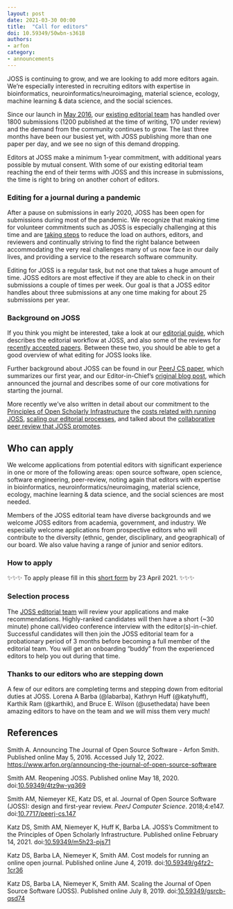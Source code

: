 ```yaml
---
layout: post
date: 2021-03-30 00:00
title:  "Call for editors"
doi: 10.59349/50wbn-s3618
authors:
- arfon
category:
- announcements
---
```


JOSS is continuing to grow, and we are looking to add more editors again. We’re especially interested in recruiting editors with expertise in bioinformatics, neuroinformatics/neuroimaging, material science, ecology, machine learning & data science, and the social sciences.

Since our launch in [May 2016](https://www.arfon.org/announcing-the-journal-of-open-source-software), our [existing editorial team](http://joss.theoj.org/about#editorial_board) has handled over 1800 submissions (1200 published at the time of writing, 170 under review) and the demand from the community continues to grow. The last three months have been our busiest yet, with JOSS publishing more than one paper per day, and we see no sign of this demand dropping.

Editors at JOSS make a minimum 1-year commitment, with additional years possible by mutual consent. With some of our existing editorial team reaching the end of their terms with JOSS and this increase in submissions, the time is right to bring on another cohort of editors.

### Editing for a journal during a pandemic

After a pause on submissions in early 2020, JOSS has been open for submissions during most of the pandemic. We recognize that making time for volunteer commitments such as JOSS is especially challenging at this time and are [taking steps](https://doi.org/10.59349/4tz9w-yq369) to reduce the load on authors, editors, and reviewers and continually striving to find the right balance between accommodating the very real challenges many of us now face in our daily lives, and providing a service to the research software community.

Editing for JOSS is a regular task, but not one that takes a huge amount of time. JOSS editors are most effective if they are able to check in on their submissions a couple of times per week. Our goal is that a JOSS editor handles about three submissions at any one time making for about 25 submissions per year. 

### Background on JOSS

If you think you might be interested, take a look at our [editorial guide](https://joss.readthedocs.io/en/latest/editing.html), which describes the editorial workflow at JOSS, and also some of the reviews for [recently accepted papers](https://github.com/openjournals/joss-reviews/issues?utf8=✓&q=is%3Aclosed+label%3Aaccepted+). Between these two, you should be able to get a good overview of what editing for JOSS looks like.

Further background about JOSS can be found in our [PeerJ CS paper](https://doi.org/10.7717/peerj-cs.147), which summarizes our first year, and our Editor-in-Chief’s [original blog post](https://www.arfon.org/announcing-the-journal-of-open-source-software), which announced the journal and describes some of our core motivations for starting the journal.

More recently we’ve also written in detail about our commitment to the [Principles of Open Scholarly Infrastructure](https://doi.org/10.59349/m5h23-pjs71) the [costs related with running JOSS](https://doi.org/10.59349/g4fz2-1cr36), [scaling our editorial processes](https://doi.org/10.59349/gsrcb-qsd74), and talked about the [collaborative peer review that JOSS promotes](https://www.youtube.com/watch?v=niRiyaErqwQ).

## Who can apply

We welcome applications from potential editors with significant experience in one or more of the following areas: open source software, open science, software engineering, peer-review, noting again that editors with expertise in bioinformatics, neuroinformatics/neuroimaging, material science, ecology, machine learning & data science, and the social sciences are most needed.

Members of the JOSS editorial team have diverse backgrounds and we welcome JOSS editors from academia, government, and industry. We especially welcome applications from prospective editors who will contribute to the diversity (ethnic, gender, disciplinary, and geographical) of our board. We also value having a range of junior and senior editors.

### How to apply

✨✨✨ To apply please fill in this [short form](https://forms.gle/c9gis9KKbfemA4gM6) by 23 April 2021. ✨✨✨

### Selection process

The [JOSS editorial team](http://joss.theoj.org/about#editorial_board) will review your applications and make recommendations. Highly-ranked candidates will then have a short (~30 minute) phone call/video conference interview with the editor(s)-in-chief. Successful candidates will then join the JOSS editorial team for a probationary period of 3 months before becoming a full member of the editorial team. You will get an onboarding “buddy” from the experienced editors to help you out during that time.

### Thanks to our editors who are stepping down

A few of our editors are completing terms and stepping down from editorial duties at JOSS. Lorena A Barba (@labarba), Kathryn Huff (@katyhuff), Karthik Ram (@karthik), and Bruce E. Wilson (@usethedata) have been amazing editors to have on the team and we will miss them very much! 

## References

Smith A. Announcing The Journal of Open Source Software - Arfon Smith. Published online May 5, 2016. Accessed July 12, 2022. <a href="https://www.arfon.org/announcing-the-journal-of-open-source-software">https://www.arfon.org/announcing-the-journal-of-open-source-software</a>

Smith AM. Reopening JOSS. Published online May 18, 2020. doi:<a href="https://doi.org/10.59349/4tz9w-yq369">10.59349/4tz9w-yq369</a>

Smith AM, Niemeyer KE, Katz DS, et al. Journal of Open Source Software (JOSS): design and first-year review. <i>PeerJ Computer Science</i>. 2018;4:e147. doi:<a href="https://doi.org/10.7717/peerj-cs.147">10.7717/peerj-cs.147</a>

Katz DS, Smith AM, Niemeyer K, Huff K, Barba LA. JOSS’s Commitment to the Principles of Open Scholarly Infrastructure. Published online February 14, 2021. doi:<a href="https://doi.org/10.59349/m5h23-pjs71">10.59349/m5h23-pjs71</a>

Katz DS, Barba LA, Niemeyer K, Smith AM. Cost models for running an online open journal. Published online June 4, 2019. doi:<a href="https://doi.org/10.59349/g4fz2-1cr36">10.59349/g4fz2-1cr36</a>

Katz DS, Barba LA, Niemeyer K, Smith AM. Scaling the Journal of Open Source Software (JOSS). Published online July 8, 2019. doi:<a href="https://doi.org/10.59349/gsrcb-qsd74">10.59349/gsrcb-qsd74</a>


